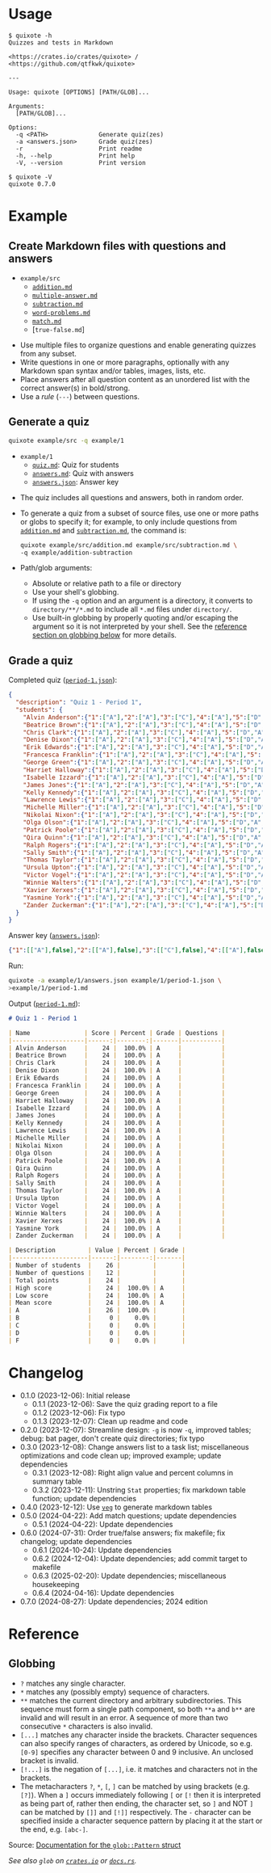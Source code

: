 # Usage

~~~text
$ quixote -h
Quizzes and tests in Markdown

<https://crates.io/crates/quixote> / <https://github.com/qtfkwk/quixote>

---

Usage: quixote [OPTIONS] [PATH/GLOB]...

Arguments:
  [PATH/GLOB]...  

Options:
  -q <PATH>              Generate quiz(zes)
  -a <answers.json>      Grade quiz(zes)
  -r                     Print readme
  -h, --help             Print help
  -V, --version          Print version
~~~

~~~text
$ quixote -V
quixote 0.7.0
~~~

# Example

## Create Markdown files with questions and answers

* `example/src`
    * [`addition.md`]
    * [`multiple-answer.md`]
    * [`subtraction.md`]
    * [`word-problems.md`]
    * [`match.md`]
    * [`true-false.md`]

- Use multiple files to organize questions and enable generating quizzes from
  any subset.
- Write questions in one or more paragraphs, optionally with any Markdown span
  syntax and/or tables, images, lists, etc.
- Place answers after all question content as an unordered list with the correct
  answer(s) in bold/strong.
- Use a *rule* (`---`) between questions.

## Generate a quiz

```bash
quixote example/src -q example/1
```

* `example/1`
    * [`quiz.md`]: Quiz for students
    * [`answers.md`]: Quiz with answers
    * [`answers.json`]: Answer key

- The quiz includes all questions and answers, both in random order.
- To generate a quiz from a subset of source files, use one or more paths or
  globs to specify it; for example, to only include questions from
  [`addition.md`] and [`subtraction.md`], the command is:

    ```bash
    quixote example/src/addition.md example/src/subtraction.md \
    -q example/addition-subtraction
    ```

- Path/glob arguments:
    - Absolute or relative path to a file or directory
    - Use your shell's globbing.
    - If using the `-q` option and an argument is a directory, it converts to
      `directory/**/*.md` to include all `*.md` files under `directory/`.
    - Use built-in globbing by properly quoting and/or escaping the argument so
      it is not interpreted by your shell.
      See the [reference section on globbing below](#globbing) for more details.

## Grade a quiz

Completed quiz ([`period-1.json`]):

```json
{
  "description": "Quiz 1 - Period 1",
  "students": {
    "Alvin Anderson":{"1":["A"],"2":["A"],"3":["C"],"4":["A"],"5":["D","A","C","B"],"6":["D","A","C","B"],"7":["C"],"8":["D"],"9":["A","B","C","D","E","F"],"10":["B"],"11":["C","G"],"12":["D"]},
    "Beatrice Brown":{"1":["A"],"2":["A"],"3":["C"],"4":["A"],"5":["D","A","C","B"],"6":["D","A","C","B"],"7":["C"],"8":["D"],"9":["A","B","C","D","E","F"],"10":["B"],"11":["C","G"],"12":["D"]},
    "Chris Clark":{"1":["A"],"2":["A"],"3":["C"],"4":["A"],"5":["D","A","C","B"],"6":["D","A","C","B"],"7":["C"],"8":["D"],"9":["A","B","C","D","E","F"],"10":["B"],"11":["C","G"],"12":["D"]},
    "Denise Dixon":{"1":["A"],"2":["A"],"3":["C"],"4":["A"],"5":["D","A","C","B"],"6":["D","A","C","B"],"7":["C"],"8":["D"],"9":["A","B","C","D","E","F"],"10":["B"],"11":["C","G"],"12":["D"]},
    "Erik Edwards":{"1":["A"],"2":["A"],"3":["C"],"4":["A"],"5":["D","A","C","B"],"6":["D","A","C","B"],"7":["C"],"8":["D"],"9":["A","B","C","D","E","F"],"10":["B"],"11":["C","G"],"12":["D"]},
    "Francesca Franklin":{"1":["A"],"2":["A"],"3":["C"],"4":["A"],"5":["D","A","C","B"],"6":["D","A","C","B"],"7":["C"],"8":["D"],"9":["A","B","C","D","E","F"],"10":["B"],"11":["C","G"],"12":["D"]},
    "George Green":{"1":["A"],"2":["A"],"3":["C"],"4":["A"],"5":["D","A","C","B"],"6":["D","A","C","B"],"7":["C"],"8":["D"],"9":["A","B","C","D","E","F"],"10":["B"],"11":["C","G"],"12":["D"]},
    "Harriet Halloway":{"1":["A"],"2":["A"],"3":["C"],"4":["A"],"5":["D","A","C","B"],"6":["D","A","C","B"],"7":["C"],"8":["D"],"9":["A","B","C","D","E","F"],"10":["B"],"11":["C","G"],"12":["D"]},
    "Isabelle Izzard":{"1":["A"],"2":["A"],"3":["C"],"4":["A"],"5":["D","A","C","B"],"6":["D","A","C","B"],"7":["C"],"8":["D"],"9":["A","B","C","D","E","F"],"10":["B"],"11":["C","G"],"12":["D"]},
    "James Jones":{"1":["A"],"2":["A"],"3":["C"],"4":["A"],"5":["D","A","C","B"],"6":["D","A","C","B"],"7":["C"],"8":["D"],"9":["A","B","C","D","E","F"],"10":["B"],"11":["C","G"],"12":["D"]},
    "Kelly Kennedy":{"1":["A"],"2":["A"],"3":["C"],"4":["A"],"5":["D","A","C","B"],"6":["D","A","C","B"],"7":["C"],"8":["D"],"9":["A","B","C","D","E","F"],"10":["B"],"11":["C","G"],"12":["D"]},
    "Lawrence Lewis":{"1":["A"],"2":["A"],"3":["C"],"4":["A"],"5":["D","A","C","B"],"6":["D","A","C","B"],"7":["C"],"8":["D"],"9":["A","B","C","D","E","F"],"10":["B"],"11":["C","G"],"12":["D"]},
    "Michelle Miller":{"1":["A"],"2":["A"],"3":["C"],"4":["A"],"5":["D","A","C","B"],"6":["D","A","C","B"],"7":["C"],"8":["D"],"9":["A","B","C","D","E","F"],"10":["B"],"11":["C","G"],"12":["D"]},
    "Nikolai Nixon":{"1":["A"],"2":["A"],"3":["C"],"4":["A"],"5":["D","A","C","B"],"6":["D","A","C","B"],"7":["C"],"8":["D"],"9":["A","B","C","D","E","F"],"10":["B"],"11":["C","G"],"12":["D"]},
    "Olga Olson":{"1":["A"],"2":["A"],"3":["C"],"4":["A"],"5":["D","A","C","B"],"6":["D","A","C","B"],"7":["C"],"8":["D"],"9":["A","B","C","D","E","F"],"10":["B"],"11":["C","G"],"12":["D"]},
    "Patrick Poole":{"1":["A"],"2":["A"],"3":["C"],"4":["A"],"5":["D","A","C","B"],"6":["D","A","C","B"],"7":["C"],"8":["D"],"9":["A","B","C","D","E","F"],"10":["B"],"11":["C","G"],"12":["D"]},
    "Qira Quinn":{"1":["A"],"2":["A"],"3":["C"],"4":["A"],"5":["D","A","C","B"],"6":["D","A","C","B"],"7":["C"],"8":["D"],"9":["A","B","C","D","E","F"],"10":["B"],"11":["C","G"],"12":["D"]},
    "Ralph Rogers":{"1":["A"],"2":["A"],"3":["C"],"4":["A"],"5":["D","A","C","B"],"6":["D","A","C","B"],"7":["C"],"8":["D"],"9":["A","B","C","D","E","F"],"10":["B"],"11":["C","G"],"12":["D"]},
    "Sally Smith":{"1":["A"],"2":["A"],"3":["C"],"4":["A"],"5":["D","A","C","B"],"6":["D","A","C","B"],"7":["C"],"8":["D"],"9":["A","B","C","D","E","F"],"10":["B"],"11":["C","G"],"12":["D"]},
    "Thomas Taylor":{"1":["A"],"2":["A"],"3":["C"],"4":["A"],"5":["D","A","C","B"],"6":["D","A","C","B"],"7":["C"],"8":["D"],"9":["A","B","C","D","E","F"],"10":["B"],"11":["C","G"],"12":["D"]},
    "Ursula Upton":{"1":["A"],"2":["A"],"3":["C"],"4":["A"],"5":["D","A","C","B"],"6":["D","A","C","B"],"7":["C"],"8":["D"],"9":["A","B","C","D","E","F"],"10":["B"],"11":["C","G"],"12":["D"]},
    "Victor Vogel":{"1":["A"],"2":["A"],"3":["C"],"4":["A"],"5":["D","A","C","B"],"6":["D","A","C","B"],"7":["C"],"8":["D"],"9":["A","B","C","D","E","F"],"10":["B"],"11":["C","G"],"12":["D"]},
    "Winnie Walters":{"1":["A"],"2":["A"],"3":["C"],"4":["A"],"5":["D","A","C","B"],"6":["D","A","C","B"],"7":["C"],"8":["D"],"9":["A","B","C","D","E","F"],"10":["B"],"11":["C","G"],"12":["D"]},
    "Xavier Xerxes":{"1":["A"],"2":["A"],"3":["C"],"4":["A"],"5":["D","A","C","B"],"6":["D","A","C","B"],"7":["C"],"8":["D"],"9":["A","B","C","D","E","F"],"10":["B"],"11":["C","G"],"12":["D"]},
    "Yasmine York":{"1":["A"],"2":["A"],"3":["C"],"4":["A"],"5":["D","A","C","B"],"6":["D","A","C","B"],"7":["C"],"8":["D"],"9":["A","B","C","D","E","F"],"10":["B"],"11":["C","G"],"12":["D"]},
    "Zander Zuckerman":{"1":["A"],"2":["A"],"3":["C"],"4":["A"],"5":["D","A","C","B"],"6":["D","A","C","B"],"7":["C"],"8":["D"],"9":["A","B","C","D","E","F"],"10":["B"],"11":["C","G"],"12":["D"]}
  }
}
```

Answer key ([`answers.json`]):

```json
{"1":[["A"],false],"2":[["A"],false],"3":[["C"],false],"4":[["A"],false],"5":[["D","A","C","B"],true],"6":[["D","A","C","B"],true],"7":[["C"],false],"8":[["D"],false],"9":[["A","B","C","D","E","F"],false],"10":[["B"],false],"11":[["C","G"],false],"12":[["D"],false]}
```

Run:

```bash
quixote -a example/1/answers.json example/1/period-1.json \
>example/1/period-1.md
```

Output ([`period-1.md`]):

```md
# Quiz 1 - Period 1

| Name               | Score | Percent | Grade | Questions |
|--------------------|------:|--------:|-------|-----------|
| Alvin Anderson     |    24 |  100.0% | A     |           |
| Beatrice Brown     |    24 |  100.0% | A     |           |
| Chris Clark        |    24 |  100.0% | A     |           |
| Denise Dixon       |    24 |  100.0% | A     |           |
| Erik Edwards       |    24 |  100.0% | A     |           |
| Francesca Franklin |    24 |  100.0% | A     |           |
| George Green       |    24 |  100.0% | A     |           |
| Harriet Halloway   |    24 |  100.0% | A     |           |
| Isabelle Izzard    |    24 |  100.0% | A     |           |
| James Jones        |    24 |  100.0% | A     |           |
| Kelly Kennedy      |    24 |  100.0% | A     |           |
| Lawrence Lewis     |    24 |  100.0% | A     |           |
| Michelle Miller    |    24 |  100.0% | A     |           |
| Nikolai Nixon      |    24 |  100.0% | A     |           |
| Olga Olson         |    24 |  100.0% | A     |           |
| Patrick Poole      |    24 |  100.0% | A     |           |
| Qira Quinn         |    24 |  100.0% | A     |           |
| Ralph Rogers       |    24 |  100.0% | A     |           |
| Sally Smith        |    24 |  100.0% | A     |           |
| Thomas Taylor      |    24 |  100.0% | A     |           |
| Ursula Upton       |    24 |  100.0% | A     |           |
| Victor Vogel       |    24 |  100.0% | A     |           |
| Winnie Walters     |    24 |  100.0% | A     |           |
| Xavier Xerxes      |    24 |  100.0% | A     |           |
| Yasmine York       |    24 |  100.0% | A     |           |
| Zander Zuckerman   |    24 |  100.0% | A     |           |

| Description         | Value | Percent | Grade |
|---------------------|------:|--------:|-------|
| Number of students  |    26 |         |       |
| Number of questions |    12 |         |       |
| Total points        |    24 |         |       |
| High score          |    24 |  100.0% | A     |
| Low score           |    24 |  100.0% | A     |
| Mean score          |    24 |  100.0% | A     |
| A                   |    26 |  100.0% |       |
| B                   |     0 |    0.0% |       |
| C                   |     0 |    0.0% |       |
| D                   |     0 |    0.0% |       |
| F                   |     0 |    0.0% |       |

```

# Changelog

* 0.1.0 (2023-12-06): Initial release
    * 0.1.1 (2023-12-06): Save the quiz grading report to a file
    * 0.1.2 (2023-12-06): Fix typo
    * 0.1.3 (2023-12-07): Clean up readme and code
* 0.2.0 (2023-12-07): Streamline design: `-g` is now `-q`, improved tables; debug: bat pager, don't create quiz directories; fix typo
* 0.3.0 (2023-12-08): Change answers list to a task list; miscellaneous optimizations and code clean up; improved example; update dependencies
    * 0.3.1 (2023-12-08): Right align value and percent columns in summary table
    * 0.3.2 (2023-12-11): Unstring `Stat` properties; fix markdown table function; update dependencies
* 0.4.0 (2023-12-12): Use [`veg`] to generate markdown tables
* 0.5.0 (2024-04-22): Add match questions; update dependencies
    * 0.5.1 (2024-04-22): Update dependencies
* 0.6.0 (2024-07-31): Order true/false answers; fix makefile; fix changelog; update dependencies
    * 0.6.1 (2024-10-24): Update dependencies
    * 0.6.2 (2024-12-04): Update dependencies; add commit target to makefile
    * 0.6.3 (2025-02-20): Update dependencies; miscellaneous housekeeping
    * 0.6.4 (2024-04-16): Update dependencies
* 0.7.0 (2024-08-27): Update dependencies; 2024 edition

[`veg`]: https://crates.io/crates/veg

# Reference

## Globbing

* `?` matches any single character.
* `*` matches any (possibly empty) sequence of characters.
* `**` matches the current directory and arbitrary subdirectories.
  This sequence must form a single path component, so both `**a` and `b**` are
  invalid and will result in an error.
  A sequence of more than two consecutive `*` characters is also invalid.
* `[...]` matches any character inside the brackets.
  Character sequences can also specify ranges of characters, as ordered by
  Unicode, so e.g. `[0-9]` specifies any character between 0 and 9 inclusive.
  An unclosed bracket is invalid.
* `[!...]` is the negation of `[...]`, i.e. it matches and characters not in the
  brackets.
* The metacharacters `?`, `*`, `[`, `]` can be matched by using brackets (e.g.
  `[?]`).
  When a `]` occurs immediately following `[` or `[!` then it is interpreted as
  being part of, rather then ending, the character set, so `]` and NOT `]` can
  be matched by `[]]` and `[!]]` respectively.
  The `-` character can be specified inside a character sequence pattern by
  placing it at the start or the end, e.g. `[abc-]`.

Source: [Documentation for the `glob::Pattern` struct]

*See also `glob` on [`crates.io`][`glob`] or [`docs.rs`](https://docs.rs/glob).*

[`addition.md`]: example/src/addition.md
[`multiple-answer.md`]: example/src/multiple-answer.md
[`subtraction.md`]: example/src/subtraction.md
[`word-problems.md`]: example/src/word-problems.md
[`match.md`]: example/src/match.md
[`quiz.md`]: example/1/quiz.md
[`answers.md`]: example/1/answers.md
[`answers.json`]: example/1/answers.json
[`period-1.json`]: example/1/period-1.json
[`period-1.md`]: example/1/period-1.md

[`glob`]: https://crates.io/crates/glob
[Documentation for the `glob::Pattern` struct]: https://docs.rs/glob/latest/glob/struct.Pattern.html

